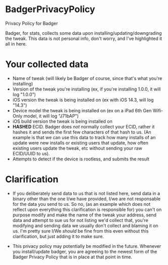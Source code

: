 # BadgerPrivacyPolicy
Privacy Policy for Badger

Badger, for stats, collects some data upon installing/updating/downgrading the tweak. This data is not personal info, don't worry, and I've highlighted it all in here.

# Your collected data
- Name of tweak (will likely be Badger of course, since that's what you're installing)
- Version of the tweak you're installing (ex, if you're installing 1.0.0, it will log "1.0.0")
- iOS version the tweak is being installed on (ex with iOS 14.3, will log "14.3")
- Device model the tweak is being installed on (ex on a iPad 6th Gen Wifi-Only model, it will log "J71bAP")
- iOS build version the tweak is being installed on
- **HASHED** ECID. Badger does *not* normally collect your ECID, rather it hashes it and sends the first few characters of that hash to us. (An example is that we can use this data to track how many installs of an update were new installs or existing users that update, how often existing users update the tweak, etc without sending your raw ECID/UUID to us).
- Attempts to detect if the device is rootless, and submits the result

# Clarification
- If you deliberately send data to us that is not listed here, send data in a binary other than the one I/we have provided, I/we are not responsable for the data you send to us. So no, (as an example which does not reflect upon everything this clarification is responsible for) you can't on purpose modify and make the name of the tweak your address, send data and attempt to sue us for not listing we'd collect that, you're modifying and sending data we usually don't collect and blaming it on us. I'm pretty sure I/We *should* be fine from this even without this clarification, but just adding it to make sure.

- This privacy policy may potentially be modified in the future. Whenever you install/update badger, you are agreeing to the newest form of the Badger Privacy Policy that is in place at that point in time.
